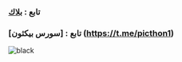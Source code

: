 ### تابع : [بلاك](https://t.me/a_t_9) ##

### [سورس بيكثون] : تابع (https://t.me/picthon1) ##

![black](https://i.postimg.cc/Hxx3tjTZ/IMG-20230504-220917-520.jpg)
